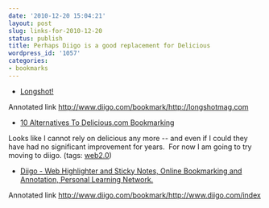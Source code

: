 ```yaml
---
date: '2010-12-20 15:04:21'
layout: post
slug: links-for-2010-12-20
status: publish
title: Perhaps Diigo is a good replacement for Delicious
wordpress_id: '1057'
categories:
- bookmarks
---
```


  * [Longshot!](http://longshotmag.com/)


Annotated link http://www.diigo.com/bookmark/http://longshotmag.com


  * [10 Alternatives To Delicious.com Bookmarking](http://searchengineland.com/10-alternatives-to-delicious-com-bookmarking-59058)


Looks like I cannot rely on delicious any more -- and even if I could they have had no significant improvement for years.  For now I am going to try moving to diigo. (tags: [web2.0](http://www.delicious.com/eob/web2.0))


  * [Diigo - Web Highlighter and Sticky Notes, Online Bookmarking and Annotation, Personal Learning Network.](http://www.diigo.com/index)


Annotated link http://www.diigo.com/bookmark/http://www.diigo.com/index



